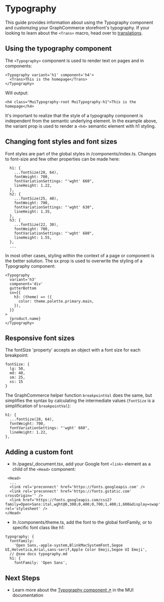 # Typography

This guide provides information about using the Typography component and
customzing your GraphCommerce storefront's typography. If your looking to learn
about the `<Trans>` macro, head over to
[translations](../framework/translations.md).

## Using the typography component

The `<Typography>` component is used to render text on pages and in components:

```
<Typography variant='h1' component='h4'>
  <Trans>This is the homepage</Trans>
</Typography>
```

Will output:

```
<h4 class="MuiTypography-root MuiTypography-h1">This is the homepage</h4>
```

It's important to realize that the style of a typography component is
independent from the semantic underlying element. In the example above, the
variant prop is used to render a `<h4>` semantic element with h1 styling.

## Changing font styles and font sizes

Font styles are part of the global styles in /components/index.ts. Changes to
font-size and few other properties can be made here:

```
  h1: {
    ...fontSize(28, 64),
    fontWeight: 700,
    fontVariationSettings: "'wght' 660",
    lineHeight: 1.22,
  },
  h2: {
    ...fontSize(25, 40),
    fontWeight: 700,
    fontVariationSettings: "'wght' 630",
    lineHeight: 1.35,
  },
  h3: {
    ...fontSize(22, 30),
    fontWeight: 700,
    fontVariationSettings: "'wght' 680",
    lineHeight: 1.55,
  },
  ...
```

In most other cases, styling within the context of a page or component is the
better solution. The sx prop is used to overwrite the styling of a Typography
component:

```
<Typography
  variant='h3'
  component='div'
  gutterBottom
  sx={{
    h3: (theme) => ({
      color: theme.palette.primary.main,
    }),
  }}
>
  {product.name}
</Typography>
```

## Responsive font sizes

The fontSize 'property' accepts an object with a font size for each breakpoint:

```
fontSize: {
  lg: 50,
  md: 40,
  sm: 25,
  xs: 15
}
```

The GraphCommerce helper function `breakpointVal` does the same, but simplifies
the syntax by calculating the intermediate values (`fontSize` is a
simplification of `breakpointVal`):

```
h1: {
  ...fontSize(28, 64),
  fontWeight: 700,
  fontVariationSettings: "'wght' 660",
  lineHeight: 1.22,
},
```

## Adding a custom font

- In /pages/\_document.tsx, add your Google font `<link>` element as a child of
  the `<Head>` component:

```
 <Head>
  ...
  <link rel='preconnect' href='https://fonts.googleapis.com' />
  <link rel='preconnect' href='https://fonts.gstatic.com' crossOrigin='' />
  <link href='https://fonts.googleapis.com/css2?family=Open+Sans:ital,wght@0,300;0,400;0,700;1,400;1,600&display=swap' rel='stylesheet' />
</Head>
```

- In /components/theme.ts, add the font to the global fontFamily, or to specific
  font class like h1:

```
typography: {
  fontFamily:
    'Open Sans,-apple-system,BlinkMacSystemFont,Segoe UI,Helvetica,Arial,sans-serif,Apple Color Emoji,Segoe UI Emoji',
  // @see docs typography.md
  h1: {
    fontFamily: 'Open Sans',
```

## Next Steps

- Learn more about the
  [Typography component ↗](https://mui.com/components/typography/) in the MUI
  documentation

